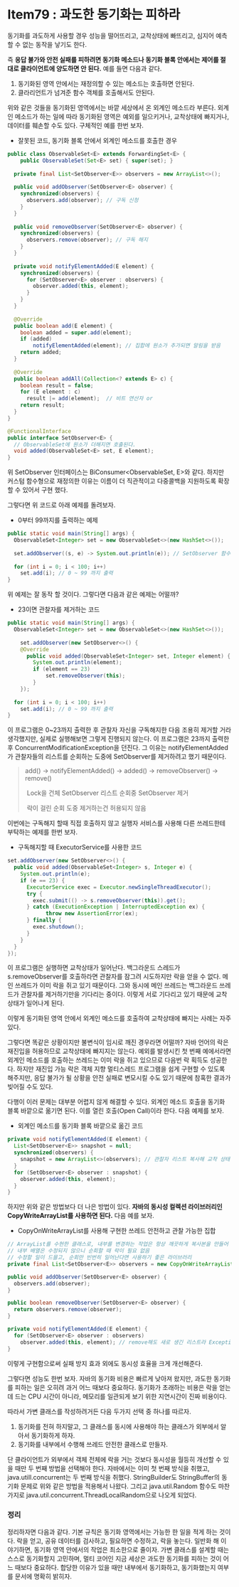 # Item79 : 과도한 동기화는 피하라

동기화를 과도하게 사용할 경우 성능을 떨어뜨리고, 교착상태에 빠뜨리고, 심지어 예측할 수 없는 동작을 낳기도 한다.

즉 **응답 불가와 안전 실패를 피하려면 동기화 메소드나 동기화 블록 안에서는 제어를 절대로 클라이언트에 양도하면 안 된다.** 예를 들면 다음과 같다.

1. 동기화된 영역 안에서는 재정의할 수 있는 메소드는 호출하면 안된다.
2. 클라리언트가 넘겨준 함수 객체를 호출해서도 안된다.

위와 같은 것들을 동기화된 영역에서는 바깥 세상에서 온 외계인 메소드라 부른다. 외계인 메소드가 하는 일에 따라 동기화된 영역은 예외를 일으키거나, 교착상태에 빠지거나, 데이터를 훼손할 수도 있다. 구체적인 예를 한번 보자.

* 잘못된 코드, 동기화 블록 안에서 외계인 메소드를 호출한 경우

```java
public class ObservableSet<E> extends ForwardingSet<E> {
	public ObservableSet(Set<E> set) { super(set); }
  
  private final List<SetObserver<E>> observers = new ArrayList<>();
  
  public void addObserver(SetObserver<E> observer) {
    synchronized(observers) {
      observers.add(observer); // 구독 신청
    }
  }
  
  public void removeObserver(SetObserver<E> observer) {
    synchronized(observers) {
      observers.remove(observer); // 구독 해지
    }
  }
  
  private void notifyElementAdded(E element) {
    synchronized(observers) {
      for (SetObserver<E> observer : observers) {
        observer.added(this, element);
      }
    }
  }
  
  @Override
  public boolean add(E element) {
    boolean added = super.add(element);
    if (added)
      	notifyElementAdded(element); // 집합에 원소가 추가되면 알림을 받음
    return added;
  }
  
  @Override
  public boolean addAll(Collection<? extends E> c) {
    boolean result = false;
    for (E element : c)
      result |= add(element);  // 비트 연산자 or
    return result;
  }
}

@FunctionalInterface 
public interface SetObserver<E> {
  // ObservableSet에 원소가 더해지면 호출된다.
  void added(ObservableSet<E> set, E element);
}
```

위  SetObserver 인터페이스는 BiConsumer<ObservableSet<E>, E>와 같다. 하지만 커스텀 함수형으로 재정의한 이유는 이름이 더 직관적이고 다중콜백을 지원하도록 확장할 수 있어서 구현 했다. 

그렇다면 위 코드로 아래 예제를 돌려보자.

* 0부터 99까지를 출력하는 예제

```java
public static void main(String[] args) {
  ObservableSet<Integer> set = new ObservableSet<>(new HashSet<>());
  
  set.addObserver((s, e) -> System.out.println(e)); // SetObserver 함수형 인터페이스 정의
  
  for (int i = 0; i < 100; i++)
    set.add(i); // 0 ~ 99 까지 출력
}
```

위 예제는 잘 동작 할 것이다. 그렇다면 다음과 같은 예제는 어떨까?

* 23이면 관찰자를 제거하는 코드

```java
public static void main(String[] args) {
  ObservableSet<Integer> set = new ObservableSet<>(new HashSet<>());
  
	set.addObserver(new SetObserver<>() {
  	@Override
	  public void added(ObservableSet<Integer> set, Integer element) {
  		System.out.println(element);
	    if (element == 23)
    		set.removeObserver(this);
		}
	});
  
  for (int i = 0; i < 100; i++)
    set.add(i); // 0 ~ 99 까지 출력
}
```

이 프로그램은 0~23까지 출력한 후 관찰자 자신을 구독해지한 다음 조용히 제거할 거라 생각했지만, 실제로 실행해보면 그렇게 진행되지 않는다. 이 프로그램은 23까지 출력한 후  ConcurrentModificationException을 던진다. 그 이유는 notifyElementAdded가 관찰자들의 리스트를 순회하는 도중에 SetObserver를 제거하려고 했기 때문이다.

> add() -> notifyElementAdded()					 -> 					added()		-> 		removeObserver()	 ->		 remove()
>
> ​										Lock을 건체 SetObserver 리스트 순회중													 	SetObserver 제거
>
> ​																								락이 걸린 순회 도중 제거하는건 허용되지 않음

이번에는 구독해지 할때 직접 호출하지 않고 실행자 서비스를 사용해 다른 쓰레드한테 부탁하는 예제를 한번 보자.

*  구독해지할 때 ExecutorService를 사용한 코드

```java
set.addObserver(new SetObserver<>() {
  public void added(ObservableSet<Integer> s, Integer e) {
    System.out.println(e);
    if (e == 23) {
      ExecutorService exec = Executor.newSingleThreadExecutor();
      try {
        exec.submit(() -> s.removeObserver(this)).get();
      } catch (ExecutionException | InterruptedException ex) {
        	throw new AssertionError(ex);
      } finally {
        exec.shutdown();
      }
    }
  }
});
```

이 프로그램은 실행하면 교착상태가 일어난다. 백그라운드 스레드가 s.removeObserver를 호출하라면 관찰자를 잠그려 시도하지만 락을 얻을 수 없다. 메인 쓰레드가 이미 락을 쥐고 있기 때문이다. 그와 동시에 메인 쓰레드는 백그라운드 쓰레드가 관찰자를 제거하기만을 기다리는 중이다. 이렇게 서로 기다리고 있기 때문에 교착상태가 일어나게 된다.

이렇게 동기화된 영역 안에서 외계인 메소드를 호출하여 교착상태에 빠지는 사례는 자주 있다.

그렇다면 똑같은 상황이지만 불변식이 임시로 깨진 경우라면 어떨까? 자바 언어의 락은 재진입을 허용하므로 교착상태에 빠지지는 않는다. 예외를 발생시킨 첫 번째 예에서라면 외계인 메소드를 호출하는 쓰레드는 이미 락을 쥐고 있으므로 다음번 락 획득도 성공한다. 하지만 재진입 가능 락은 객체 지향 멀티스레드 프로그램을 쉽게 구현할 수 있도록  해주지만, 응답 불가가 될 상황을 안전 실패로 변모시킬 수도 있기 때문에 참혹한 결과가 빚어질 수도 있다.

다행이 이러 문제는 대부분 어렵지 않게 해결할 수 있다. 외계인 메소드 호출을 동기화 블록 바깥으로 옮기면 된다. 이를 열린 호출(Open Call)이라 한다. 다음 예제를 보자.

* 외계인 메소드를 동기화 블록 바깥으로 옮긴 코드

```java
private void notifyElementAdded(E element) {
  List<SetObserver<E>> snapshot = null;
  synchronized(observers) {
    snapshot = new ArrayList<>(observers); // 관찰자 리스트 복사해 교착 상태 문제 해결
  }
  for (SetObserver<E> observer : snapshot) {
    observer.added(this, element);
  }
}
```

하지만 위와 같은 방법보다 더 나은 방법이 있다. **자바의 동시성 컬렉션 라이브러리인 CopyWriteArrayList를 사용하면 된다.** 다음 예를 보자.

* CopyOnWriteArrayList를 사용해 구현한 쓰레드 안전하고 관찰 가능한 집합

```java
// ArrayList를 수현한 클래스로, 내부를 변경하는 작업은 항상 깨끗하게 복사본을 만들어 수행
// 내부 배열은 수정되지 않으니 순회할 때 락이 필요 없음
// 수정할 일이 드믈고, 순회만 빈번히 일어난다면 사용하기 좋은 라이브러리 
private final List<SetObserver<E>> observers = new CopyOnWriteArrayList<>();

public void addObserver(SetObserver<E> observer) {
  observers.add(observer);
}

public boolean removeObserver(SetObserver<E> observer) {
  return observers.remove(observer);
}

private void notifyElementAdded(E element) {
  for (SetObserver<E> observer : observers)
    observer.added(this, element); // remove해도 새로 생긴 리스트라 Exception 발생 x
}
```

이렇게 구현함으로써 실패 방지 효과 외에도 동시성 효율을 크게 개선해준다.

그렇다면 성능도 한번 보자. 자바의 동기화 비용은 빠르게 낮아져 왔지만, 과도한 동기화를 피하는 일은 오히려 과거 어느 때보다 중요하다. 동기화가 초래하는 비용은 락을 얻는데 드는 CPU 시간이 아니라, 메모리를 일관되게 보기 위한 지연시간이 진짜 비용이다. 

따라서 가변 클래스를 작성하려거든 다음 두가지 선택 중 하나를 따르자.

1. 동기화를 전혀 하지말고, 그 클래스를 동시에 사용해야 하는 클래스가 외부에서 알아서 동기화하게 하자.
2. 동기화를 내부에서 수행해 쓰레드 안전한 클래스로 만들자.

단 클라이언트가 외부에서 객체 전체에 락을 거는 것보다 동시성을 월등히 개선할 수 있을 때만 두 번째 방법을 선택해야 한다. 자바에서는 이미 첫 번째 방식을 취했고, java.utill.concurrent는 두 번째 방식을 취했다. StringBuilder도 StringBuffer의 동기화 문제로 위와 같은 방법을 적용해서 나왔다. 그리고 java.util.Random 함수도 마찬가지로 java.util.concurrent.ThreadLocalRandom으로 나오게 되었다.



### 정리

정리하자면 다음과 같다. 기본 규칙은 동기화  영역에서는 가능한 한 일을 적게 하는 것이다. 락을 얻고, 공유 데이터를 검사하고, 필요하면 수정하고, 락을 놓는다. 일반화 해 이야기하면, 동기화 영역 안에서의 작업은 최소한으로 줄이자. 가변 클래스를 설계할 때는 스스로 동기화할지 고민하며, 멀티 코어인 지금 세상은 과도한 동기화를 피하는 것이 어느 때보다 중요하다. 합당한 이유가 있을 때만 내부에서 동기화하고, 동기화했는지 여부를 문서에 명확히 밝히자.
